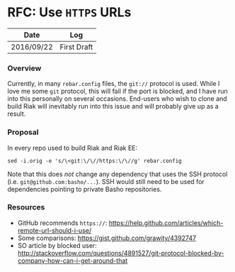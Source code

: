 # RFC: Use `HTTPS` URLs

Date       | Log
-----------|----------------
2016/09/22 | First Draft


### Overview

Currently, in many `rebar.config` files, the `git://` protocol is used. While I love me some `git` protocol, this will fail if the port is blocked, and I have run into this personally on several occasions. End-users who wish to clone and build Riak will inevitably run into this issue and will probably give up as a result.

### Proposal

In every repo used to build Riak and Riak EE:

```
sed -i.orig -e 's/\<git:\/\//https:\/\//g' rebar.config
```

Note that this does *not* change any dependency that uses the SSH protocol (i.e. `git@github.com:basho/...`). SSH would still need to be used for dependencies pointing to private Basho repositories.

### Resources

* GitHub recommends `https://`: https://help.github.com/articles/which-remote-url-should-i-use/
* Some comparisons: https://gist.github.com/grawity/4392747
* SO article by blocked user: http://stackoverflow.com/questions/4891527/git-protocol-blocked-by-company-how-can-i-get-around-that
